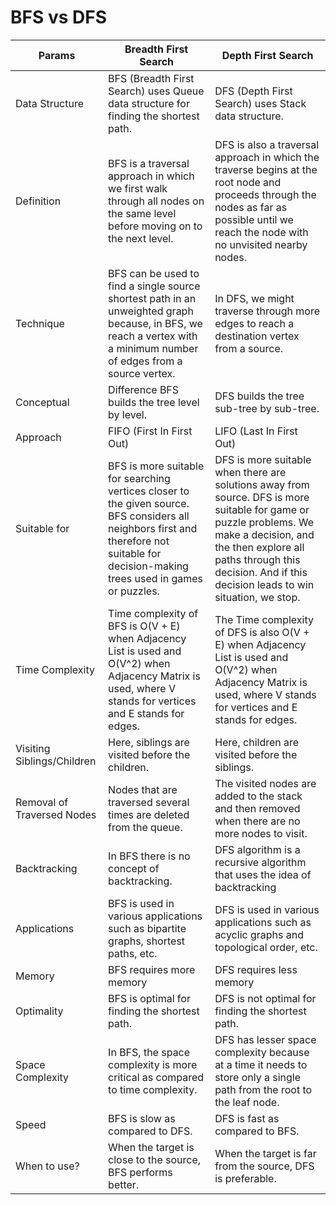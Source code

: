 # BFS vs DFS

|  Params | Breadth First Search  | Depth First Search  |
|---|---|---|
| Data Structure | BFS (Breadth First Search) uses Queue data structure for finding the shortest path.  | DFS (Depth First Search) uses Stack data structure.  |
| Definition  |  BFS is a traversal approach in which we first walk through all nodes on the same level before moving on to the next level. | DFS is also a traversal approach in which the traverse begins at the root node and proceeds through the nodes as far as possible until we reach the node with no unvisited nearby nodes.  |
|  Technique | BFS can be used to find a single source shortest path in an unweighted graph because, in BFS, we reach a vertex with a minimum number of edges from a source vertex.  |  In DFS, we might traverse through more edges to reach a destination vertex from a source. |
| Conceptual  |  Difference	BFS builds the tree level by level. |  DFS builds the tree sub-tree by sub-tree. |
|  Approach | FIFO (First In First Out)  |  LIFO (Last In First Out) |
|  Suitable for |  BFS is more suitable for searching vertices closer to the given source. BFS considers all neighbors first and therefore not suitable for decision-making trees used in games or puzzles. | DFS is more suitable when there are solutions away from source.  DFS is more suitable for game or puzzle problems. We make a decision, and the then explore all paths through this decision. And if this decision leads to win situation, we stop. |
| Time Complexity | Time complexity of BFS is O(V + E) when Adjacency List is used and O(V^2) when Adjacency Matrix is used, where V stands for vertices and E stands for edges.	  |  The Time complexity of DFS is also O(V + E) when Adjacency List is used and O(V^2) when Adjacency Matrix is used, where V stands for vertices and E stands for edges. |
| Visiting Siblings/Children  |  Here, siblings are visited before the children.	 |  Here, children are visited before the siblings. |
| Removal of Traversed Nodes  | Nodes that are traversed several times are deleted from the queue.  |  The visited nodes are added to the stack and then removed when there are no more nodes to visit. |
|  Backtracking |  In BFS there is no concept of backtracking. |  DFS algorithm is a recursive algorithm that uses the idea of backtracking |
|  Applications | BFS is used in various applications such as bipartite graphs, shortest paths, etc.  | DFS is used in various applications such as acyclic graphs and topological order, etc.  |
|  Memory | BFS requires more memory  | DFS requires less memory  |
| Optimality  |  BFS is optimal for finding the shortest path. |  DFS is not optimal for finding the shortest path. |
|  Space Complexity |  In BFS, the space complexity is more critical as compared to time complexity. |  DFS has lesser space complexity because at a time it needs to store only a single path from the root to the leaf node. |
| Speed  |  BFS is slow as compared to DFS. |  DFS is fast as compared to BFS. |
|  When to use? | When the target is close to the source, BFS performs better.   |  When the target is far from the source, DFS is preferable. |
